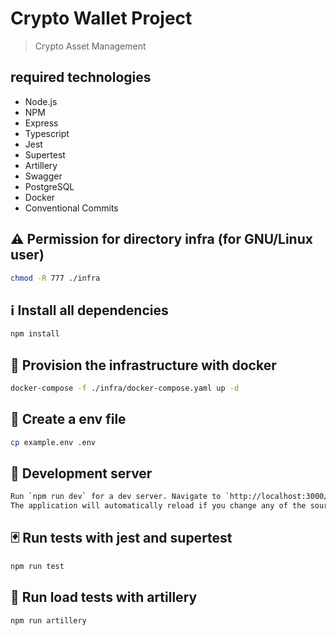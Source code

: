 # Crypto Wallet Project

> Crypto Asset Management

## required technologies

-  Node.js
-  NPM
-  Express
-  Typescript
-  Jest
-  Supertest
-  Artillery
-  Swagger
-  PostgreSQL
-  Docker
-  Conventional Commits

## :warning: Permission for directory infra (for GNU/Linux user)

```bash
chmod -R 777 ./infra
```

## :information_source: Install all dependencies

```bash
npm install
```

## :green_book: Provision the infrastructure with docker

```bash
docker-compose -f ./infra/docker-compose.yaml up -d
```

## :dart: Create a env file

```bash
cp example.env .env
```

## :construction: Development server

```bash
Run `npm run dev` for a dev server. Navigate to `http://localhost:3000/api-docs/`.
The application will automatically reload if you change any of the source files.
```

## :black_joker: Run tests with jest and supertest

```bash
npm run test
```

## :gun: Run load tests with artillery

```bash
npm run artillery
```
